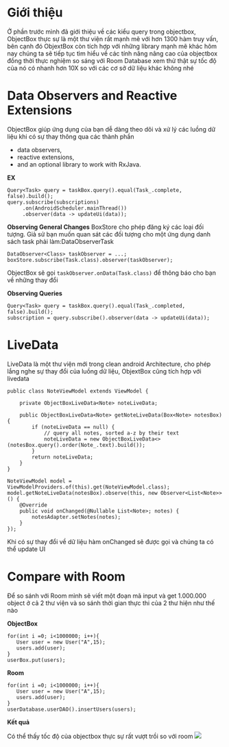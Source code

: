 # Giới thiệu
Ở phần trước mình đã giới thiệu về các kiểu query trong objectbox, ObjectBox thực sự là một thư viện rất mạnh mẽ với hơn 1300 hàm truy vấn, bên cạnh đó ObjextBox còn tích hợp với những library mạnh mẽ khác hôm nay chúng ta sẽ tiếp tục tìm hiểu về các tính năng nâng cao của objectbox đồng thời thực nghiệm so sáng với Room Database xem thử thật sự tốc độ của nó có nhanh hơn 10X so với các cơ sở dữ liệu khác không nhé
# Data Observers and Reactive Extensions
ObjectBox giúp ứng dụng của bạn dễ dàng theo dõi và xử lý các luồng dữ liệu khi có sự thay thông qua các thành phần
* data observers,
* reactive extensions,
* and an optional library to work with RxJava.

**EX**
```
Query<Task> query = taskBox.query().equal(Task_.complete, false).build();
query.subscribe(subscriptions)
     .on(AndroidScheduler.mainThread())
     .observer(data -> updateUi(data));
```
**Observing General Changes**
BoxStore cho phép đăng ký các loại đối tượng. Giả sử bạn muốn quan sát các đối tượng cho một ứng dụng danh sách task phải làm:DataObserverTask
```
DataObserver<Class> taskObserver = ...;
boxStore.subscribe(Task.class).observer(taskObserver);
```
ObjectBox sẽ gọi `taskObserver.onData(Task.class)` để thông báo cho bạn về những thay đổi

**Observing Queries**
```
Query<Task> query = taskBox.query().equal(Task_.completed, false).build();
subscription = query.subscribe().observer(data -> updateUi(data));
```

# LiveData
LiveData là một thư viện mới trong clean android Architecture, cho phép lắng nghe sự thay đổi của luồng dữ liệu, ObjextBox cũng tích hợp với livedata
```
public class NoteViewModel extends ViewModel {
​
    private ObjectBoxLiveData<Note> noteLiveData;
​
    public ObjectBoxLiveData<Note> getNoteLiveData(Box<Note> notesBox) {
        if (noteLiveData == null) {
            // query all notes, sorted a-z by their text
            noteLiveData = new ObjectBoxLiveData<>(notesBox.query().order(Note_.text).build());
        }
        return noteLiveData;
    }
}
```
```
NoteViewModel model = ViewModelProviders.of(this).get(NoteViewModel.class);
model.getNoteLiveData(notesBox).observe(this, new Observer<List<Note>>() {
    @Override
    public void onChanged(@Nullable List<Note>; notes) {
        notesAdapter.setNotes(notes);
    }
});
```
Khi có sự thay đổi về dữ liệu hàm onChanged sẽ được gọi và chúng ta có thể update UI
# Compare with Room
Để so sánh với Room mình sẽ viết một đoạn mã input và get 1.000.000 object ở cả 2 thư viện và so sánh thời gian thực thi của 2 thư hiện như thế nào

**ObjectBox**
```
for(int i =0; i<1000000; i++){
   User user = new User("A",15);
   users.add(user);
}
userBox.put(users);
```
**Room**
```
for(int i =0; i<1000000; i++){
   User user = new User("A",15);
   users.add(user);
}
userDatabase.userDAO().insertUsers(users);
```
**Kết quả**

Có thể thấy tốc độ của objectbox thực sự rất vượt trồi so với room
![](https://images.viblo.asia/20502488-f956-4da3-9cb1-8dab100f4c05.png)